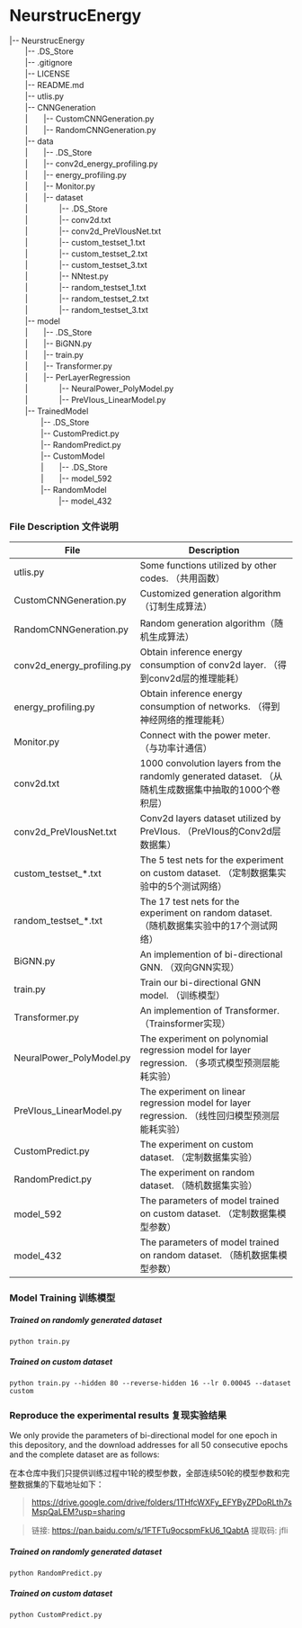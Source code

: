 # NeurstrucEnergy

|-- NeurstrucEnergy   
　　|-- .DS_Store   
　　|-- .gitignore   
　　|-- LICENSE   
　　|-- README.md   
　　|-- utlis.py   
　　|-- CNNGeneration   
　　|　　|-- CustomCNNGeneration.py   
　　|　　|-- RandomCNNGeneration.py   
　　|-- data   
　　|　　|-- .DS_Store   
　　|　　|-- conv2d_energy_profiling.py   
　　|　　|-- energy_profiling.py   
　　|　　|-- Monitor.py   
　　|　　|-- dataset   
　　|　　　　|-- .DS_Store   
　　|　　　　|-- conv2d.txt   
　　|　　　　|-- conv2d_PreVIousNet.txt   
　　|　　　　|-- custom_testset_1.txt   
　　|　　　　|-- custom_testset_2.txt   
　　|　　　　|-- custom_testset_3.txt   
　　|　　　　|-- NNtest.py   
　　|　　　　|-- random_testset_1.txt   
　　|　　　　|-- random_testset_2.txt   
　　|　　　　|-- random_testset_3.txt   
　　|-- model   
　　|　　|-- .DS_Store   
　　|　　|-- BiGNN.py   
　　|　　|-- train.py   
　　|　　|-- Transformer.py   
　　|　　|-- PerLayerRegression   
　　|　　　　|-- NeuralPower_PolyModel.py   
　　|　　　　|-- PreVIous_LinearModel.py   
　　|-- TrainedModel   
　　　　|-- .DS_Store   
　　　　|-- CustomPredict.py   
　　　　|-- RandomPredict.py   
　　　　|-- CustomModel   
　　　　|　　|-- .DS_Store   
　　　　|　　|-- model_592   
　　　　|-- RandomModel   
　　　　　　 |-- model_432   


### File Description 文件说明


File | Description
---|---
utlis.py | Some functions utilized by other codes. （共用函数）
CustomCNNGeneration.py | Customized generation algorithm （订制生成算法）
RandomCNNGeneration.py | Random generation algorithm（随机生成算法）
conv2d\_energy\_profiling.py | Obtain inference energy consumption of conv2d layer. （得到conv2d层的推理能耗）
energy\_profiling.py | Obtain inference energy consumption of networks. （得到神经网络的推理能耗）
Monitor.py | Connect with the power meter. （与功率计通信）
conv2d.txt | 1000 convolution layers from the randomly generated dataset. （从随机生成数据集中抽取的1000个卷积层）
conv2d_PreVIousNet.txt | Conv2d layers dataset utilized by PreVIous. （PreVIous的Conv2d层数据集） 
custom\_testset\_*.txt | The 5 test nets for the experiment on custom dataset. （定制数据集实验中的5个测试网络）
random\_testset\_*.txt | The 17 test nets for the experiment on random dataset. （随机数据集实验中的17个测试网络）
BiGNN.py | An implemention of bi-directional GNN. （双向GNN实现）
train.py | Train our bi-directional GNN model. （训练模型）
Transformer.py | An implemention of Transformer. （Trainsformer实现）
NeuralPower_PolyModel.py | The experiment on polynomial regression model for layer regression. （多项式模型预测层能耗实验）
PreVIous_LinearModel.py | The experiment on linear regression model for layer regression. （线性回归模型预测层能耗实验）
CustomPredict.py | The experiment on custom dataset. （定制数据集实验）
RandomPredict.py | The experiment on random dataset. （随机数据集实验）
model_592 | The parameters of model trained on custom dataset. （定制数据集模型参数）
model_432 | The parameters of model trained on random dataset. （随机数据集模型参数）


### Model Training 训练模型


##### Trained on randomly generated dataset


```
python train.py
```


##### Trained on custom dataset


```
python train.py --hidden 80 --reverse-hidden 16 --lr 0.00045 --dataset custom
```

### Reproduce the experimental results 复现实验结果

We only provide the parameters of bi-directional model for one epoch in this depository, and the download addresses for all 50 consecutive epochs and the complete dataset are as follows:

在本仓库中我们只提供训练过程中1轮的模型参数，全部连续50轮的模型参数和完整数据集的下载地址如下：

> https://drive.google.com/drive/folders/1THfcWXFy_EFYByZPDoRLth7sMspQaLEM?usp=sharing

> 链接: https://pan.baidu.com/s/1FTFTu9ocspmFkU6_1QabtA 提取码: jfli

##### Trained on randomly generated dataset


```
python RandomPredict.py
```


##### Trained on custom dataset


```
python CustomPredict.py
```

